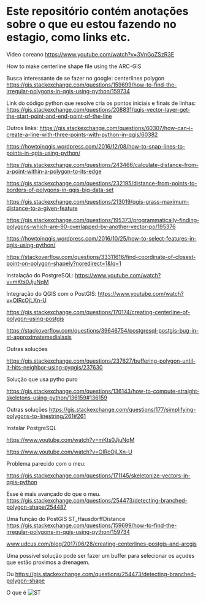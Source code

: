 
# Este repositório contém anotações sobre o que eu estou fazendo no estagio, como links etc.


Video coreano
https://www.youtube.com/watch?v=3VnGoZSzR3E

How to make centerline shape file using the ARC-GIS


Busca interessante de se fazer no google: centerlines polygon
https://gis.stackexchange.com/questions/159699/how-to-find-the-irregular-polygons-in-qgis-using-python/159734



Link do código python que resolve cria os pontos iniciais e finais de linhas:
https://gis.stackexchange.com/questions/208831/qgis-vector-layer-get-the-start-point-and-end-point-of-the-line

Outros links:
https://gis.stackexchange.com/questions/60307/how-can-i-create-a-line-with-three-points-with-python-in-qgis/60382

https://howtoinqgis.wordpress.com/2016/12/08/how-to-snap-lines-to-points-in-qgis-using-python/

https://gis.stackexchange.com/questions/243466/calculate-distance-from-a-point-within-a-polygon-to-its-edge

https://gis.stackexchange.com/questions/232195/distance-from-points-to-borders-of-polygons-in-qgis-big-data-set

https://gis.stackexchange.com/questions/213019/qgis-grass-maximum-distance-to-a-given-feature

https://gis.stackexchange.com/questions/195373/programmatically-finding-polygons-which-are-90-overlapped-by-another-vector-po/195376

https://howtoinqgis.wordpress.com/2016/10/25/how-to-select-features-in-qgis-using-python/

https://stackoverflow.com/questions/33311616/find-coordinate-of-closest-point-on-polygon-shapely?noredirect=1&lq=1




Instalação do PostgreSQL: https://www.youtube.com/watch?v=mKts0JjuNqM

Integração do QGIS com o PostGIS: https://www.youtube.com/watch?v=OIRcOjLXn-U


https://gis.stackexchange.com/questions/170174/creating-centerline-of-polygon-using-postgis


https://stackoverflow.com/questions/39646754/postgresql-postgis-bug-in-st-approximatemedialaxis


Outras soluções 

https://gis.stackexchange.com/questions/237627/buffering-polygon-until-it-hits-neighbor-using-pyqgis/237630


Solução que usa pytho puro

https://gis.stackexchange.com/questions/136143/how-to-compute-straight-skeletons-using-python/136159#136159


Outras soluções
https://gis.stackexchange.com/questions/177/simplifying-polygons-to-linestring/261#261

Instalar PostgreSQL

https://www.youtube.com/watch?v=mKts0JjuNqM

https://www.youtube.com/watch?v=OIRcOjLXn-U


Problema parecido com o meu:

https://gis.stackexchange.com/questions/171145/skeletonize-vectors-in-qgis-python

Esse é mais avançado do que o meu.
https://gis.stackexchange.com/questions/254473/detecting-branched-polygon-shape/254487


Uma função do PostGIS ST_HausdorffDistance
https://gis.stackexchange.com/questions/159699/how-to-find-the-irregular-polygons-in-qgis-using-python/159734

www.udcus.com/blog/2017/06/28/creating-centerlines-postgis-and-arcgis


Uma possivel solução pode ser fazer um buffer para selecionar os 
açudes que estão proximos a drenagem.

Ou https://gis.stackexchange.com/questions/254473/detecting-branched-polygon-shape


O que é ![ST](https://stackoverflow.com/questions/7234679/what-is-st-in-postgis)


